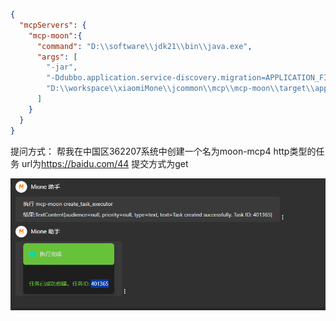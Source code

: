 
```json
{
  "mcpServers": {
    "mcp-moon":{
      "command": "D:\\software\\jdk21\\bin\\java.exe",
      "args": [
        "-jar",
        "-Ddubbo.application.service-discovery.migration=APPLICATION_FIRST",
        "D:\\workspace\\xiaomiMone\\jcommon\\mcp\\mcp-moon\\target\\app.jar"
      ]
    }
  }
}
```

提问方式：
帮我在中国区362207系统中创建一个名为moon-mcp4 http类型的任务 url为​https://baidu.com/44 提交方式为get

![img.png](img.png)